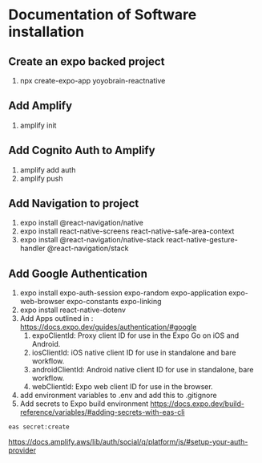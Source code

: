 # Documentation of Software installation

## Create an expo backed project
1. npx create-expo-app yoyobrain-reactnative

## Add Amplify
1. amplify init

## Add Cognito Auth to Amplify
1. amplify add auth
2. amplify push

## Add Navigation to project
1. expo install @react-navigation/native
2. expo install react-native-screens react-native-safe-area-context
3. expo install @react-navigation/native-stack react-native-gesture-handler @react-navigation/stack

## Add Google Authentication
1. expo install expo-auth-session expo-random expo-application expo-web-browser expo-constants expo-linking
2. expo install react-native-dotenv
3. Add Apps outlined in : https://docs.expo.dev/guides/authentication/#google
	1. expoClientId: Proxy client ID for use in the Expo Go on iOS and Android.
	2. iosClientId: iOS native client ID for use in standalone and bare workflow.
	3. androidClientId: Android native client ID for use in standalone, bare workflow.
	4. webClientId: Expo web client ID for use in the browser.
4. add environment variables to .env and add this to .gitignore
5. Add secrets to Expo build environment https://docs.expo.dev/build-reference/variables/#adding-secrets-with-eas-cli
```
eas secret:create
```

https://docs.amplify.aws/lib/auth/social/q/platform/js/#setup-your-auth-provider